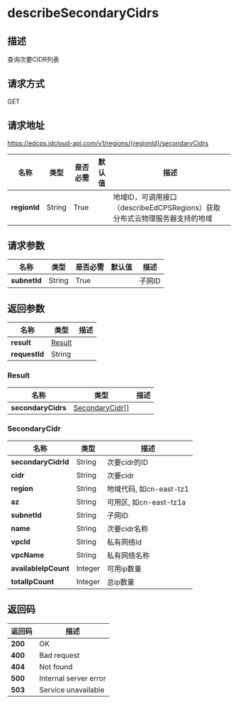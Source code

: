 # describeSecondaryCidrs


## 描述
查询次要CIDR列表

## 请求方式
GET

## 请求地址
https://edcps.jdcloud-api.com/v1/regions/{regionId}/secondaryCidrs

|名称|类型|是否必需|默认值|描述|
|---|---|---|---|---|
|**regionId**|String|True| |地域ID，可调用接口（describeEdCPSRegions）获取分布式云物理服务器支持的地域|

## 请求参数
|名称|类型|是否必需|默认值|描述|
|---|---|---|---|---|
|**subnetId**|String|True| |子网ID|


## 返回参数
|名称|类型|描述|
|---|---|---|
|**result**|[Result](#Result)| |
|**requestId**|String| |

### <a name="Result">Result</a>
|名称|类型|描述|
|---|---|---|
|**secondaryCidrs**|[SecondaryCidr[]](#SecondaryCidr)| |
### <a name="SecondaryCidr">SecondaryCidr</a>
|名称|类型|描述|
|---|---|---|
|**secondaryCidrId**|String|次要cidr的ID|
|**cidr**|String|次要cidr|
|**region**|String|地域代码, 如cn-east-tz1|
|**az**|String|可用区, 如cn-east-tz1a|
|**subnetId**|String|子网ID|
|**name**|String|次要cidr名称|
|**vpcId**|String|私有网络Id|
|**vpcName**|String|私有网络名称|
|**availableIpCount**|Integer|可用ip数量|
|**totalIpCount**|Integer|总ip数量|

## 返回码
|返回码|描述|
|---|---|
|**200**|OK|
|**400**|Bad request|
|**404**|Not found|
|**500**|Internal server error|
|**503**|Service unavailable|
